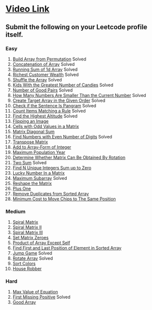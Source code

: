 # [Video Link](https://youtu.be/n60Dn0UsbEk)

## Submit the following on your Leetcode profile itself.

### Easy
1. [Build Array from Permutation](https://leetcode.com/problems/build-array-from-permutation/)  Solved
2. [Concatenation of Array](https://leetcode.com/problems/concatenation-of-array/)  Solved
3. [Running Sum of 1d Array](https://leetcode.com/problems/running-sum-of-1d-array/)  Solved
4. [Richest Customer Wealth](https://leetcode.com/problems/richest-customer-wealth/)  Solved
5. [Shuffle the Array](https://leetcode.com/problems/shuffle-the-array/)  Solved
6. [Kids With the Greatest Number of Candies](https://leetcode.com/problems/kids-with-the-greatest-number-of-candies/)  Solved
7. [Number of Good Pairs](https://leetcode.com/problems/number-of-good-pairs/)  Solved
8. [How Many Numbers Are Smaller Than the Current Number](https://leetcode.com/problems/how-many-numbers-are-smaller-than-the-current-number/)  Solved
9. [Create Target Array in the Given Order](https://leetcode.com/problems/create-target-array-in-the-given-order/)  Solved
10. [Check if the Sentence Is Pangram](https://leetcode.com/problems/check-if-the-sentence-is-pangram/)  Solved
11. [Count Items Matching a Rule](https://leetcode.com/problems/count-items-matching-a-rule/)  Solved
12. [Find the Highest Altitude](https://leetcode.com/problems/find-the-highest-altitude/)  Solved
13. [Flipping an Image](https://leetcode.com/problems/flipping-an-image/)
14. [Cells with Odd Values in a Matrix](https://leetcode.com/problems/cells-with-odd-values-in-a-matrix/)
15. [Matrix Diagonal Sum](https://leetcode.com/problems/matrix-diagonal-sum/)
16. [Find Numbers with Even Number of Digits](https://leetcode.com/problems/find-numbers-with-even-number-of-digits/)  Solved
17. [Transpose Matrix](https://leetcode.com/problems/transpose-matrix/)
18. [Add to Array-Form of Integer](https://leetcode.com/problems/add-to-array-form-of-integer/)
19. [Maximum Population Year](https://leetcode.com/problems/maximum-population-year/)
20. [Determine Whether Matrix Can Be Obtained By Rotation](https://leetcode.com/problems/determine-whether-matrix-can-be-obtained-by-rotation/)
21. [Two Sum](https://leetcode.com/problems/two-sum/)  Solved
22. [Find N Unique Integers Sum up to Zero](https://leetcode.com/problems/find-n-unique-integers-sum-up-to-zero/)
23. [Lucky Number In a Matrix](https://leetcode.com/problems/lucky-numbers-in-a-matrix/)
24. [Maximum Subarray](https://leetcode.com/problems/maximum-subarray/)  Solved
25. [Reshape the Matrix](https://leetcode.com/problems/reshape-the-matrix/)
26. [Plus One](https://leetcode.com/problems/plus-one/)
27. [Remove Duplicates from Sorted Array](https://leetcode.com/problems/remove-duplicates-from-sorted-array/)
28. [Minimum Cost to Move Chips to The Same Position](https://leetcode.com/problems/minimum-cost-to-move-chips-to-the-same-position/)

### Medium
1. [Spiral Matrix](https://leetcode.com/problems/spiral-matrix/)
2. [Spiral Matrix II](https://leetcode.com/problems/spiral-matrix-ii/)
3. [Spiral Matrix III](https://leetcode.com/problems/spiral-matrix-iii/)
4. [Set Matrix Zeroes](https://leetcode.com/problems/set-matrix-zeroes/)
5. [Product of Array Except Self](https://leetcode.com/problems/product-of-array-except-self/)
6. [Find First and Last Position of Element in Sorted Array](https://leetcode.com/problems/find-first-and-last-position-of-element-in-sorted-array/)
7. [Jump Game](https://leetcode.com/problems/jump-game/)  Solved
8. [Rotate Array](https://leetcode.com/problems/rotate-array/)  Solved
9. [Sort Colors](https://leetcode.com/problems/sort-colors/)
10. [House Robber](https://leetcode.com/problems/house-robber/)

### Hard
1. [Max Value of Equation](https://leetcode.com/problems/max-value-of-equation/)
2. [First Missing Positive](https://leetcode.com/problems/first-missing-positive/)  Solved
3. [Good Array](https://leetcode.com/problems/check-if-it-is-a-good-array/)
